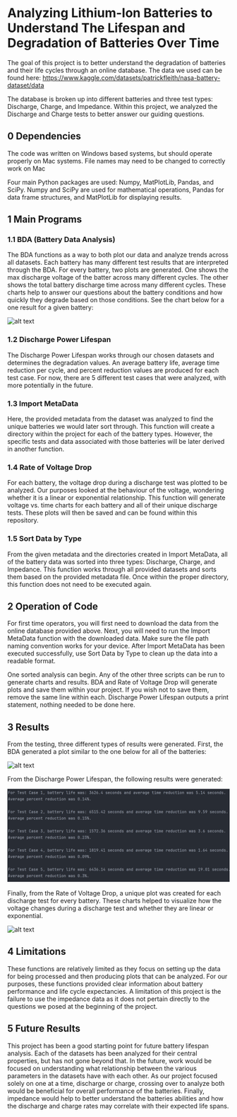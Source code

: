 # Analyzing Lithium-Ion Batteries to Understand The Lifespan and Degradation of Batteries Over Time

The goal of this project is to better understand the degradation of batteries and their life cycles through an online database. 
The data we used can be found here: https://www.kaggle.com/datasets/patrickfleith/nasa-battery-dataset/data

The database is broken up into different batteries and three test types: Discharge, Charge, and Impedance.
Within this project, we analyzed the Discharge and Charge tests to better answer our guiding questions.

## 0 Dependencies
The code was written on Windows based systems, but should operate properly on Mac systems.
File names may need to be changed to correctly work on Mac

Four main Python packages are used: Numpy, MatPlotLib, Pandas, and SciPy.
Numpy and SciPy are used for mathematical operations, Pandas for data frame structures, and MatPlotLib for displaying results.

## 1 Main Programs
### 1.1 BDA (Battery Data Analysis)
The BDA functions as a way to both plot our data and analyze trends across all datasets.
Each battery has many different test results that are interpreted through the BDA.
For every battery, two plots are generated.
One shows the max discharge voltage of the batter across many different cycles.
The other shows the total battery discharge time across many different cycles.
These charts help to answer our questions about the battery conditions and how quickly they degrade based on those conditions.
See the chart below for a one result for a given battery:

![alt text](https://github.com/bloomgt/ENGR-340---Final-Project/blob/main/main/data/analysis/BDA%20Plots/B0005-BDA.jpeg)

### 1.2 Discharge Power Lifespan
The Discharge Power Lifespan works through our chosen datasets and determines the degradation values.
An average battery life, average time reduction per cycle, and percent reduction values are produced for each test case.
For now, there are 5 different test cases that were analyzed, with more potentially in the future.

### 1.3 Import MetaData
Here, the provided metadata from the dataset was analyzed to find the unique batteries we would later sort through.
This function will create a directory within the project for each of the battery types.
However, the specific tests and data associated with those batteries will be later derived in another function.

### 1.4 Rate of Voltage Drop
For each battery, the voltage drop during a discharge test was plotted to be analyzed.
Our purposes looked at the behaviour of the voltage, wondering whether it is a linear or exponential relationship.
This function will generate voltage vs. time charts for each battery and all of their unique discharge tests.
These plots will then be saved and can be found within this repository.

### 1.5 Sort Data by Type
From the given metadata and the directories created in Import MetaData, all of the battery data was sorted into three types: Discharge, Charge, and Impedance.
This function works through all provided datasets and sorts them based on the provided metadata file.
Once within the proper directory, this function does not need to be executed again.

## 2 Operation of Code
For first time operators, you will first need to download the data from the online database provided above.
Next, you will need to run the Import MetaData function with the downloaded data.
Make sure the file path naming convention works for your device.
After Import MetaData has been executed successfully, use Sort Data by Type to clean up the data into a readable format.

One sorted analysis can begin. Any of the other three scripts can be run to generate charts and results.
BDA and Rate of Voltage Drop will generate plots and save them within your project.
If you wish not to save them, remove the same line within each.
Discharge Power Lifespan outputs a print statement, nothing needed to be done here.

## 3 Results
From the testing, three different types of results were generated.
First, the BDA generated a plot similar to the one below for all of the batteries:

![alt text](https://github.com/bloomgt/ENGR-340---Final-Project/blob/main/main/data/analysis/BDA%20Plots/B0005-BDA.jpeg)

From the Discharge Power Lifespan, the following results were generated:

![alt text](https://github.com/NJ365/ENGR-340---Final-Project/blob/main/main/data/analysis/DischargeTimeReductionResults.png)

Finally, from the Rate of Voltage Drop, a unique plot was created for each discharge test for every battery.
These charts helped to visualize how the voltage changes during a discharge test and whether they are linear or exponential.

![alt text](https://github.com/bloomgt/ENGR-340---Final-Project/blob/main/main/data/analysis/ROVD%20Plot/B0036/%20Cycle%20103-ROVD.jpeg)

## 4 Limitations
These functions are relatively limited as they focus on setting up the data for being processed and then producing plots that can be analyzed.
For our purposes, these functions provided clear information about battery performance and life cycle expectancies. 
A limitation of this project is the failure to use the impedance data as it does not pertain directly to the questions we posed at the beginning of the project.

## 5 Future Results
This project has been a good starting point for future battery lifespan analysis. 
Each of the datasets has been analyzed for their central properties, but has not gone beyond that.
In the future, work would be focused on understanding what relationship between the various parameters in the datasets have with each other.
As our project focused solely on one at a time, discharge or charge, crossing over to analyze both would be beneficial for overall performance of the batteries.
Finally, impedance would help to better understand the batteries abilities and how the discharge and charge rates may correlate with their expected life spans.


